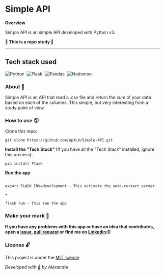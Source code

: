 # Simple API

**Overview**

Simple API is an simple API developed with Python v3.

**:brain: This is a repo study :brain:**

---

## Tech stack used
![Python](https://img.shields.io/badge/-Python-05122A?style=flat&logo=python)&nbsp;
![Flask](https://img.shields.io/badge/-Flask-05122A?style=flat&logo=flask)&nbsp;
![Pandas](https://img.shields.io/badge/-Pandas-05122A?style=flat&logo=pandas)&nbsp;
![Nodemon](https://img.shields.io/badge/-Nodemon-05122A?style=flat&logo=nodemon)&nbsp;

### About :book:
Simple API is an API that read a .csv file and return the sum of your data based on each of the columns. This simple, but very interesting from a study point of view. 


### How to use :open_mouth:
Clone this repo:

```
git clone https://github.com/upALX/Simple-API.git
```
**Install the "Tech Stack"** (If you have all the "Tech Stack" installed, ignore this precess):
```
pip install Flask
```
**Run the app**
```

export FLASK_ENV=development - This activate the auto-restart server
 
+

flask run - This run the app
```

### Make your mark :triangular_flag_on_post:

**If you have any problems with this app or have an idea that contributes, open a [issue](https://github.com/upALX/Pyguessing/issues), [pull request](https://github.com/upALX/Pyguessing/pulls) or find me on [Linkedin](https://www.linkedin.com/in/upalx/):D**


### License :unlock:
This project is under the [MIT license](https://github.com/upALX/Simple-API/blob/1bd0e539a673e684ebe9977cd72c709acbd65aa3/LICENSE).


*Developed with :purple_heart: by Alexandre*

